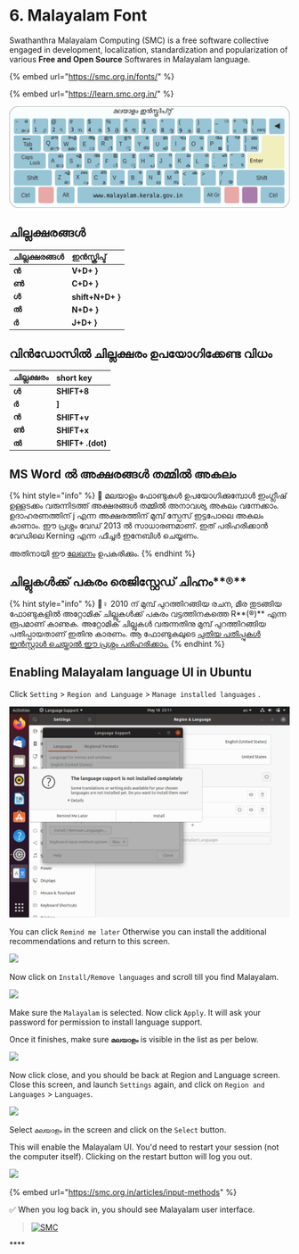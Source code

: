 # 6. Malayalam Font

Swathanthra Malayalam Computing \(SMC\) is a free software collective engaged in development, localization, standardization and popularization of various **Free and Open Source** Softwares in Malayalam language.

{% embed url="https://smc.org.in/fonts/" %}

{% embed url="https://learn.smc.org.in/" %}



![](../.gitbook/assets/inscript.jpg)

## ചില്ലക്ഷരങ്ങൾ

| ചില്ലക്ഷരങ്ങൾ | ഇൻസ്ക്രിപ്ട് |
| :--- | :--- |
| **ൻ** | **V+D+ }** |
| **ൺ** | **C+D+ }** |
| **ൾ** | **shift+N+D+ }** |
| **ൽ** | **N+D+ }** |
| **ർ** | **J+D+ }** |



## **വിൻഡോസിൽ ചില്ലക്ഷരം ഉപയോഗിക്കേണ്ട വിധം**

| **ചില്ലക്ഷരം** | **short key** |
| :--- | :--- |
| **ൾ** | **SHIFT+8** |
| **ർ** | **\]** |
| **ൻ** | **SHIFT+v** |
| **ൺ** | **SHIFT+x** |
| **ൽ** | **SHIFT+ .\(dot\)** |

## MS Word ൽ അക്ഷരങ്ങൾ തമ്മിൽ അകലം

{% hint style="info" %}
👮 മലയാളം ഫോണ്ടുകൾ ഉപയോഗിക്കുമ്പോൾ ഇംഗ്ലീഷ് ഉള്ളടക്കം വരുന്നിടത്ത് അക്ഷരങ്ങൾ തമ്മിൽ അനാവശ്യ അകലം വന്നേക്കാം. ഉദാഹരണത്തിന് j എന്ന അക്ഷരത്തിന് മുമ്പ് സ്പേസ് ഇട്ടപോലെ അകലം കാണാം. ഈ പ്രശ്നം വേഡ് 2013 ൽ സാധാരണമാണ്. ഇത് പരിഹരിക്കാൻ വേഡിലെ Kerning എന്ന ഫീച്ചർ ഇനേബിൾ ചെയ്യണം.

 അതിനായി ഈ [ലേഖനം](https://www.dummies.com/software/microsoft-office/word/how-to-enable-kerning-in-word-2013-documents/) ഉപകരിക്കും.
{% endhint %}

## ചില്ലുകൾക്ക് പകരം രെജിസ്റ്റേഡ് ചിഹ്നം**®**

{% hint style="info" %}
💂♀  2010 ന് മുമ്പ് പുറത്തിറങ്ങിയ രചന, മീര തുടങ്ങിയ ഫോണ്ടുകളിൽ അറ്റോമിക് ചില്ലുകൾക്ക് പകരം വട്ടത്തിനകത്തെ R**\(®\)** എന്ന രൂപമാണ് കാണുക. അറ്റോമിക് ചില്ലുകൾ വരുന്നതിനു മുമ്പ് പുറത്തിറങ്ങിയ പതിപ്പായതാണ് ഇതിനു കാരണം. ആ ഫോണ്ടുകലുടെ [പുതിയ പതിപ്പുകൾ ഇൻസ്റ്റാൾ ചെയ്താൽ ഈ പ്രശ്നം പരിഹരിക്കാം.](https://smc.org.in/fonts/)
{% endhint %}

## **Enabling Malayalam language UI in Ubuntu**

Click `Setting` &gt; `Region and Language` &gt; `Manage installed languages` .



![](https://raw.githubusercontent.com/ksitmalp/files/main/images/img1.png)







You can click `Remind me later` Otherwise you can install the additional recommendations and return to this screen.

![](https://smc.org.in/articles/images/ubuntu.20.04/language_support_2.png)

Now click on `Install/Remove languages` and scroll till you find Malayalam.

![](https://smc.org.in/articles/images/ubuntu.20.04/language_support_3.png)

Make sure the `Malayalam` is selected. Now click `Apply`. It will ask your password for permission to install language support.

Once it finishes, make sure **`മലയാളം`** is visible in the list as per below.

![](https://smc.org.in/articles/images/ubuntu.20.04/language_support_4.png)

Now click close, and you should be back at Region and Language screen. Close this screen, and launch `Settings` again, and click on `Region and Languages` &gt; `Languages`.

![](https://smc.org.in/articles/images/ubuntu.20.04/language_support_5.png)

Select `മലയാളം` in the screen and click on the `Select` button.

This will enable the Malayalam UI. You'd need to restart your session \(not the computer itself\). Clicking on the restart button will log you out.

![](https://smc.org.in/articles/images/ubuntu.20.04/language_support_6.png)

{% embed url="https://smc.org.in/articles/input-methods" %}



✅ When you log back in, you should see Malayalam user interface.

> [![SMC](https://img.shields.io/badge/Courtesy-Swathanthra%20Malayalam%20Computing-1B98F5)](https://smc.org.in/)





\*\*\*\*

